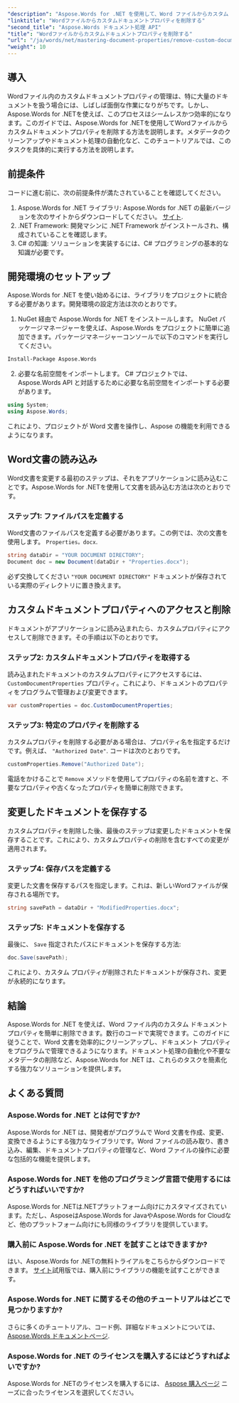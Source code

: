 ```yaml
---
"description": "Aspose.Words for .NET を使用して、Word ファイルからカスタム ドキュメント プロパティを削除する方法を学びます。この詳細なガイドでは、ドキュメントのメタデータを効率的にクリーンアップするための手順を段階的に説明し、ドキュメント管理と自動化にかかる時間を節約します。"
"linktitle": "Wordファイルからカスタムドキュメントプロパティを削除する"
"second_title": "Aspose.Words ドキュメント処理 API"
"title": "Wordファイルからカスタムドキュメントプロパティを削除する"
"url": "/ja/words/net/mastering-document-properties/remove-custom-document-properties-in-word-files/"
"weight": 10
---
```


## 導入

Wordファイル内のカスタムドキュメントプロパティの管理は、特に大量のドキュメントを扱う場合には、しばしば面倒な作業になりがちです。しかし、Aspose.Words for .NETを使えば、このプロセスはシームレスかつ効率的になります。このガイドでは、Aspose.Words for .NETを使用してWordファイルからカスタムドキュメントプロパティを削除する方法を説明します。メタデータのクリーンアップやドキュメント処理の自動化など、このチュートリアルでは、このタスクを具体的に実行する方法を説明します。

## 前提条件

コードに進む前に、次の前提条件が満たされていることを確認してください。

1. Aspose.Words for .NET ライブラリ: Aspose.Words for .NET の最新バージョンを次のサイトからダウンロードしてください。 [サイト](https://releases。aspose.com/words/net/).
2. .NET Framework: 開発マシンに .NET Framework がインストールされ、構成されていることを確認します。
3. C# の知識: ソリューションを実装するには、C# プログラミングの基本的な知識が必要です。

## 開発環境のセットアップ

Aspose.Words for .NET を使い始めるには、ライブラリをプロジェクトに統合する必要があります。開発環境の設定方法は次のとおりです。

1. NuGet 経由で Aspose.Words for .NET をインストールします。
   NuGet パッケージマネージャーを使えば、Aspose.Words をプロジェクトに簡単に追加できます。パッケージマネージャーコンソールで以下のコマンドを実行してください。

```bash
Install-Package Aspose.Words
```

2. 必要な名前空間をインポートします。
   C# プロジェクトでは、Aspose.Words API と対話するために必要な名前空間をインポートする必要があります。
   
```csharp
using System;
using Aspose.Words;
```

これにより、プロジェクトが Word 文書を操作し、Aspose の機能を利用できるようになります。

## Word文書の読み込み

Word文書を変更する最初のステップは、それをアプリケーションに読み込むことです。Aspose.Words for .NETを使用して文書を読み込む方法は次のとおりです。

### ステップ1: ファイルパスを定義する

Word文書のファイルパスを定義する必要があります。この例では、次の文書を使用します。 `Properties。docx`.

```csharp
string dataDir = "YOUR DOCUMENT DIRECTORY";
Document doc = new Document(dataDir + "Properties.docx");
```

必ず交換してください `"YOUR DOCUMENT DIRECTORY"` ドキュメントが保存されている実際のディレクトリに置き換えます。

## カスタムドキュメントプロパティへのアクセスと削除

ドキュメントがアプリケーションに読み込まれたら、カスタムプロパティにアクセスして削除できます。その手順は以下のとおりです。

### ステップ2: カスタムドキュメントプロパティを取得する

読み込まれたドキュメントのカスタムプロパティにアクセスするには、 `CustomDocumentProperties` プロパティ。これにより、ドキュメントのプロパティをプログラムで管理および変更できます。

```csharp
var customProperties = doc.CustomDocumentProperties;
```

### ステップ3: 特定のプロパティを削除する

カスタムプロパティを削除する必要がある場合は、プロパティ名を指定するだけです。例えば、 `"Authorized Date"`. コードは次のとおりです。

```csharp
customProperties.Remove("Authorized Date");
```

電話をかけることで `Remove` メソッドを使用してプロパティの名前を渡すと、不要なプロパティや古くなったプロパティを簡単に削除できます。

## 変更したドキュメントを保存する

カスタムプロパティを削除した後、最後のステップは変更したドキュメントを保存することです。これにより、カスタムプロパティの削除を含むすべての変更が適用されます。

### ステップ4: 保存パスを定義する

変更した文書を保存するパスを指定します。これは、新しいWordファイルが保存される場所です。

```csharp
string savePath = dataDir + "ModifiedProperties.docx";
```

### ステップ5: ドキュメントを保存する

最後に、 `Save` 指定されたパスにドキュメントを保存する方法:

```csharp
doc.Save(savePath);
```

これにより、カスタム プロパティが削除されたドキュメントが保存され、変更が永続的になります。

## 結論

Aspose.Words for .NET を使えば、Word ファイル内のカスタム ドキュメント プロパティを簡単に削除できます。数行のコードで実現できます。このガイドに従うことで、Word 文書を効率的にクリーンアップし、ドキュメント プロパティをプログラムで管理できるようになります。ドキュメント処理の自動化や不要なメタデータの削除など、Aspose.Words for .NET は、これらのタスクを簡素化する強力なソリューションを提供します。

## よくある質問

### Aspose.Words for .NET とは何ですか?

Aspose.Words for .NET は、開発者がプログラムで Word 文書を作成、変更、変換できるようにする強力なライブラリです。Word ファイルの読み取り、書き込み、編集、ドキュメントプロパティの管理など、Word ファイルの操作に必要な包括的な機能を提供します。

### Aspose.Words for .NET を他のプログラミング言語で使用するにはどうすればいいですか?

Aspose.Words for .NETは.NETプラットフォーム向けにカスタマイズされています。ただし、AsposeはAspose.Words for JavaやAspose.Words for Cloudなど、他のプラットフォーム向けにも同様のライブラリを提供しています。

### 購入前に Aspose.Words for .NET を試すことはできますか?

はい、Aspose.Words for .NETの無料トライアルをこちらからダウンロードできます。 [サイト](https://releases.aspose.com/)試用版では、購入前にライブラリの機能を試すことができます。

### Aspose.Words for .NET に関するその他のチュートリアルはどこで見つかりますか?

さらに多くのチュートリアル、コード例、詳細なドキュメントについては、 [Aspose.Words ドキュメントページ](https://reference。aspose.com/words/net/).

### Aspose.Words for .NET のライセンスを購入するにはどうすればよいですか?

Aspose.Words for .NETのライセンスを購入するには、 [Aspose 購入ページ](https://purchase.aspose.com/buy) ニーズに合ったライセンスを選択してください。